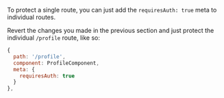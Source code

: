 To protect a single route, you can just add the `requiresAuth: true` meta to individual routes.

Revert the changes you made in the previous section and just protect the individual `/profile` route, like so:

```javascript
{
  path: '/profile',
  component: ProfileComponent,
  meta: {
    requiresAuth: true
  }
},
```
